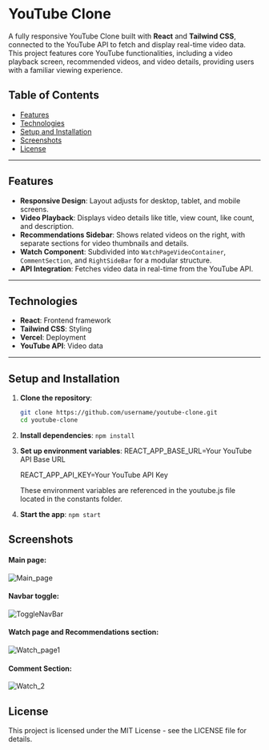 # YouTube Clone

A fully responsive YouTube Clone built with **React** and **Tailwind CSS**, connected to the YouTube API to fetch and display real-time video data. This project features core YouTube functionalities, including a video playback screen, recommended videos, and video details, providing users with a familiar viewing experience.

## Table of Contents

- [Features](#features)
- [Technologies](#technologies)
- [Setup and Installation](#setup-and-installation)
- [Screenshots](#screenshots)
- [License](#license)

---

## Features

- **Responsive Design**: Layout adjusts for desktop, tablet, and mobile screens.
- **Video Playback**: Displays video details like title, view count, like count, and description.
- **Recommendations Sidebar**: Shows related videos on the right, with separate sections for video thumbnails and details.
- **Watch Component**: Subdivided into `WatchPageVideoContainer`, `CommentSection`, and `RightSideBar` for a modular structure.
- **API Integration**: Fetches video data in real-time from the YouTube API.
  
---

## Technologies

- **React**: Frontend framework
- **Tailwind CSS**: Styling
- **Vercel**: Deployment
- **YouTube API**: Video data

---

## Setup and Installation

1. **Clone the repository**:

   ```bash
   git clone https://github.com/username/youtube-clone.git
   cd youtube-clone
   ```
2. **Install dependencies**:
   ```npm install  ```
3. **Set up environment variables**:
    REACT_APP_BASE_URL=Your YouTube API Base URL
   
    REACT_APP_API_KEY=Your YouTube API Key
   
    These environment variables are referenced in the youtube.js file located in the constants folder.
5. **Start the app**:
    ```npm start```

## Screenshots

#### Main page:
![Main_page](https://github.com/user-attachments/assets/b7e33ea0-2267-4a47-9b55-c1f5fcdc870c)

#### Navbar toggle:
![ToggleNavBar](https://github.com/user-attachments/assets/ee68f3b7-2083-48e0-aa91-bd2bb354340c)

#### Watch page and Recommendations section:
![Watch_page1](https://github.com/user-attachments/assets/38a5baf5-40de-4e60-856e-c7942fba6a86)

#### Comment Section:
![Watch_2](https://github.com/user-attachments/assets/17f2d4dc-8000-4e93-88cc-958697c12a00)

## License
This project is licensed under the MIT License - see the LICENSE file for details.
